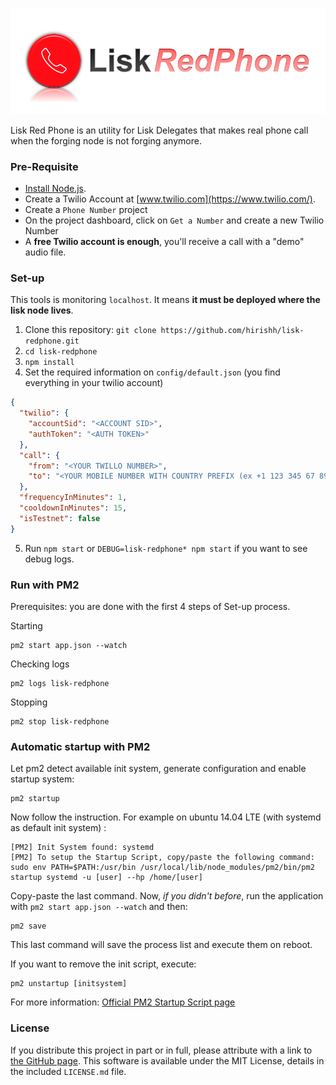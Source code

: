 ![Alt text](logo.png?raw=true "Title")

Lisk Red Phone is an utility for Lisk Delegates that makes real phone call when the forging node is not forging anymore.

### Pre-Requisite ###

- [Install Node.js](https://nodejs.org/download/).
- Create a Twilio Account at [www.twilio.com](https://www.twilio.com/).
- Create a `Phone Number` project
- On the project dashboard, click on `Get a Number` and create a new Twilio Number
- A **free Twilio account is enough**, you'll receive a call with a "demo" audio file.

### Set-up ###

This tools is monitoring `localhost`. It means **it must be deployed where the lisk node lives**.

1. Clone this repository: `git clone https://github.com/hirishh/lisk-redphone.git`
2. `cd lisk-redphone`
3. `npm install`
4. Set the required information on `config/default.json` (you find everything in your twilio account)
```json
{
  "twilio": {
    "accountSid": "<ACCOUNT SID>",
    "authToken": "<AUTH TOKEN>"
  },
  "call": {
    "from": "<YOUR TWILLO NUMBER>",
    "to": "<YOUR MOBILE NUMBER WITH COUNTRY PREFIX (ex +1 123 345 67 89)>"
  },
  "frequencyInMinutes": 1,
  "cooldownInMinutes": 15,
  "isTestnet": false
}
```
5. Run `npm start` or `DEBUG=lisk-redphone* npm start` if you want to see debug logs.

 
### Run with PM2 ###

Prerequisites: you are done with the first 4 steps of Set-up process.

Starting
```
pm2 start app.json --watch
```

Checking logs
```
pm2 logs lisk-redphone
```

Stopping
```
pm2 stop lisk-redphone
```

### Automatic startup with PM2 ###

Let pm2 detect available init system, generate configuration and enable startup system:

```
pm2 startup
```

Now follow the instruction. For example on ubuntu 14.04 LTE (with systemd as default init system) :

```
[PM2] Init System found: systemd
[PM2] To setup the Startup Script, copy/paste the following command:
sudo env PATH=$PATH:/usr/bin /usr/local/lib/node_modules/pm2/bin/pm2 startup systemd -u [user] --hp /home/[user]
```

Copy-paste the last command. Now, *if you didn't before*, run the application with ```pm2 start app.json --watch``` and then:
```
pm2 save
```

This last command will save the process list and execute them on reboot.

If you want to remove the init script, execute:
```
pm2 unstartup [initsystem]
```

For more information:  [Official PM2 Startup Script page](http://pm2.keymetrics.io/docs/usage/startup/#generating-a-startup-script)

### License ###

If you distribute this project in part or in full, please attribute with a link to [the GitHub page](https://github.com/hirishh/lisk-redline). This software is available under the MIT License, details in the included `LICENSE.md` file.